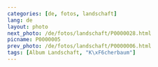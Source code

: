 ```yaml
---
categories: [de, fotos, landschaft]
lang: de
layout: photo
next_photo: /de/fotos/landschaft/P0000028.html
picname: P0000005
prev_photo: /de/fotos/landschaft/P0000006.html
tags: [Album Landschaft, "K\xF6cherbaum"]
---
```

